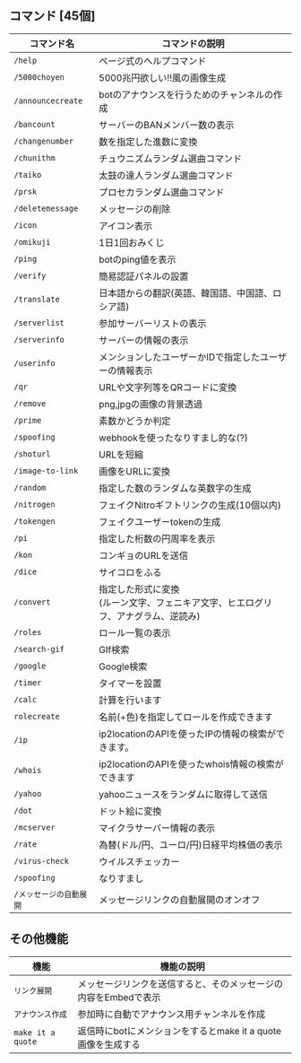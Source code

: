 ## コマンド [45個]
| コマンド名 | コマンドの説明|
|---|---|
|`/help`|ページ式のヘルプコマンド|
|`/5000choyen`|5000兆円欲しい!!風の画像生成|
|`/announcecreate`|botのアナウンスを行うためのチャンネルの作成|
|`/bancount`|サーバーのBANメンバー数の表示|
|`/changenumber`|数を指定した進数に変換|
|`/chunithm`|チュウニズムランダム選曲コマンド|
|`/taiko`|太鼓の達人ランダム選曲コマンド|
|`/prsk`|プロセカランダム選曲コマンド|
|`/deletemessage`|メッセージの削除|
|`/icon`|アイコン表示|
|`/omikuji`|1日1回おみくじ|
|`/ping`|botのping値を表示|
|`/verify`|簡易認証パネルの設置|
|`/translate`|日本語からの翻訳(英語、韓国語、中国語、ロシア語)|
|`/serverlist`|参加サーバーリストの表示|
|`/serverinfo`|サーバーの情報の表示|
|`/userinfo`|メンションしたユーザーかIDで指定したユーザーの情報表示|
|`/qr`|URLや文字列等をQRコードに変換|
|`/remove`|png,jpgの画像の背景透過|
|`/prime`|素数かどうか判定|
|`/spoofing`|webhookを使ったなりすまし的な(?)|
|`/shoturl`|URLを短縮|
|`/image-to-link`|画像をURLに変換|
|`/random`|指定した数のランダムな英数字の生成|
|`/nitrogen`|フェイクNitroギフトリンクの生成(10個以内)|
|`/tokengen`|フェイクユーザーtokenの生成|
|`/pi`|指定した桁数の円周率を表示|
|`/kon`|コンギョのURLを送信|
|`/dice`|サイコロをふる|
|`/convert`|指定した形式に変換<br>(ルーン文字、フェニキア文字、ヒエログリフ、アナグラム、逆読み)|
|`/roles`|ロール一覧の表示|
|`/search-gif`|GIf検索|
|`/google`|Google検索|
|`/timer`|タイマーを設置|
|`/calc`|計算を行います|
|`rolecreate`|名前(+色)を指定してロールを作成できます|
|`/ip`|ip2locationのAPIを使ったIPの情報の検索ができます。|
|`/whois`|ip2locationのAPIを使ったwhois情報の検索ができます|
|`/yahoo`|yahooニュースをランダムに取得して送信|
|`/dot`|ドット絵に変換|
|`/mcserver`|マイクラサーバー情報の表示|
|`/rate`|為替(ドル/円、ユーロ/円)日経平均株価の表示|
|`/virus-check`|ウイルスチェッカー|
|`/spoofing`|なりすまし|
|`/メッセージの自動展開`|メッセージリンクの自動展開のオンオフ|

## その他機能
| 機能 | 機能の説明|
|---|---|
|`リンク展開`|メッセージリンクを送信すると、そのメッセージの内容をEmbedで表示|
|`アナウンス作成`|参加時に自動でアナウンス用チャンネルを作成|
|`make it a quote`|返信時にbotにメンションをするとmake it a quote画像を生成する|

